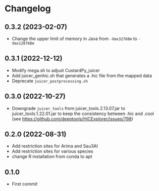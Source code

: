 # Changelog

## 0.3.2 (2023-02-07)
- Change the upper limit of memory in Java from `-Xmx32768m` to `-Xmx128768m`

## 0.3.1 (2022-12-12)
- Modify mega.sh to adjust CustardPy_juicer
- Add juicer_genhic.sh that generates a .hic file from the mapped data
- Deprecate `juicer_postprocessing.sh`

## 0.3.0 (2022-10-27)
- Downgrade `juicer_tools` from juicer_tools.2.13.07.jar to juicer_tools.1.22.01.jar to keep the consistency between .hic and .cool (see https://github.com/deeptools/HiCExplorer/issues/798)

## 0.2.0 (2022-08-31)
- Add restriction sites for Arima and Sau3AI
- Add restriction sites for various species
- change R installation from conda to apt

## 0.1.0
- First commit
